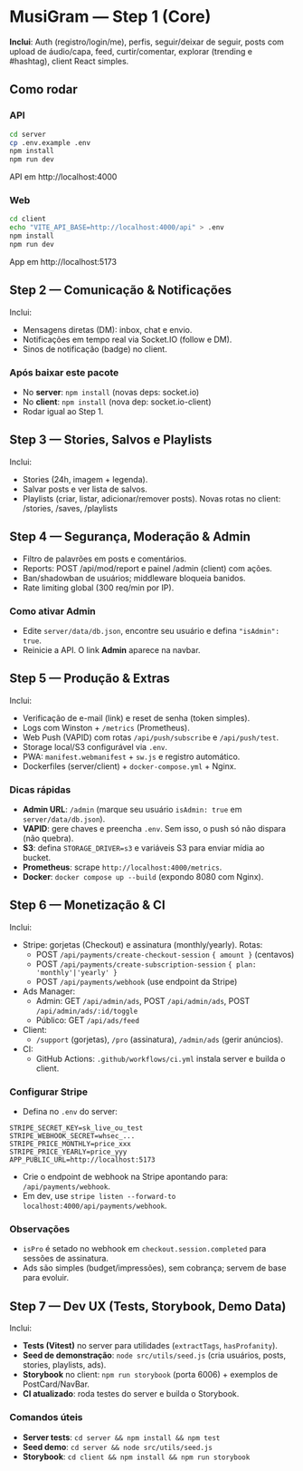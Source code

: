 # MusiGram — Step 1 (Core)
**Inclui**: Auth (registro/login/me), perfis, seguir/deixar de seguir, posts com upload de áudio/capa, feed, curtir/comentar, explorar (trending e #hashtag), client React simples.

## Como rodar
### API
```bash
cd server
cp .env.example .env
npm install
npm run dev
```
API em http://localhost:4000

### Web
```bash
cd client
echo "VITE_API_BASE=http://localhost:4000/api" > .env
npm install
npm run dev
```
App em http://localhost:5173


## Step 2 — Comunicação & Notificações
Inclui:
- Mensagens diretas (DM): inbox, chat e envio.
- Notificações em tempo real via Socket.IO (follow e DM).
- Sinos de notificação (badge) no client.

### Após baixar este pacote
- No **server**: `npm install` (novas deps: socket.io)
- No **client**: `npm install` (nova dep: socket.io-client)
- Rodar igual ao Step 1.


## Step 3 — Stories, Salvos e Playlists
Inclui:
- Stories (24h, imagem + legenda).
- Salvar posts e ver lista de salvos.
- Playlists (criar, listar, adicionar/remover posts).
Novas rotas no client: /stories, /saves, /playlists


## Step 4 — Segurança, Moderação & Admin
- Filtro de palavrões em posts e comentários.
- Reports: POST /api/mod/report e painel /admin (client) com ações.
- Ban/shadowban de usuários; middleware bloqueia banidos.
- Rate limiting global (300 req/min por IP).
### Como ativar Admin
- Edite `server/data/db.json`, encontre seu usuário e defina `"isAdmin": true`.
- Reinicie a API. O link **Admin** aparece na navbar.


## Step 5 — Produção & Extras
Inclui:
- Verificação de e-mail (link) e reset de senha (token simples).
- Logs com Winston + `/metrics` (Prometheus).
- Web Push (VAPID) com rotas `/api/push/subscribe` e `/api/push/test`.
- Storage local/S3 configurável via `.env`.
- PWA: `manifest.webmanifest` + `sw.js` e registro automático.
- Dockerfiles (server/client) + `docker-compose.yml` + Nginx.

### Dicas rápidas
- **Admin URL**: `/admin` (marque seu usuário `isAdmin: true` em `server/data/db.json`).
- **VAPID**: gere chaves e preencha `.env`. Sem isso, o push só não dispara (não quebra).
- **S3**: defina `STORAGE_DRIVER=s3` e variáveis S3 para enviar mídia ao bucket.
- **Prometheus**: scrape `http://localhost:4000/metrics`.
- **Docker**: `docker compose up --build` (expondo 8080 com Nginx).


## Step 6 — Monetização & CI
Inclui:
- Stripe: gorjetas (Checkout) e assinatura (monthly/yearly). Rotas:
  - POST `/api/payments/create-checkout-session` `{ amount }` (centavos)
  - POST `/api/payments/create-subscription-session` `{ plan: 'monthly'|'yearly' }`
  - POST `/api/payments/webhook` (use endpoint da Stripe)
- Ads Manager:
  - Admin: GET `/api/admin/ads`, POST `/api/admin/ads`, POST `/api/admin/ads/:id/toggle`
  - Público: GET `/api/ads/feed`
- Client:
  - `/support` (gorjetas), `/pro` (assinatura), `/admin/ads` (gerir anúncios).
- CI:
  - GitHub Actions: `.github/workflows/ci.yml` instala server e builda o client.

### Configurar Stripe
- Defina no `.env` do server:
```
STRIPE_SECRET_KEY=sk_live_ou_test
STRIPE_WEBHOOK_SECRET=whsec_...
STRIPE_PRICE_MONTHLY=price_xxx
STRIPE_PRICE_YEARLY=price_yyy
APP_PUBLIC_URL=http://localhost:5173
```
- Crie o endpoint de webhook na Stripe apontando para: `/api/payments/webhook`.
- Em dev, use `stripe listen --forward-to localhost:4000/api/payments/webhook`.

### Observações
- `isPro` é setado no webhook em `checkout.session.completed` para sessões de assinatura.
- Ads são simples (budget/impressões), sem cobrança; servem de base para evoluir.


## Step 7 — Dev UX (Tests, Storybook, Demo Data)
Inclui:
- **Tests (Vitest)** no server para utilidades (`extractTags`, `hasProfanity`).
- **Seed de demonstração**: `node src/utils/seed.js` (cria usuários, posts, stories, playlists, ads).
- **Storybook** no client: `npm run storybook` (porta 6006) + exemplos de PostCard/NavBar.
- **CI atualizado**: roda testes do server e builda o Storybook.

### Comandos úteis
- **Server tests**: `cd server && npm install && npm test`
- **Seed demo**: `cd server && node src/utils/seed.js`
- **Storybook**: `cd client && npm install && npm run storybook`
